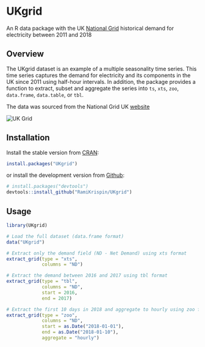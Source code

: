 UKgrid
======

An R data package with the UK [National Grid](https://en.wikipedia.org/wiki/National_Grid_(Great_Britain)) historical demand for electricity between 2011 and 2018


Overview
--------
The UKgrid dataset is an example of a multiple seasonality time series. This time series captures the demand for electricity and its components in the UK since 2011 using half-hour intervals. In addition, the package provides a function to extract, subset and aggregate the series into `ts`, `xts`, `zoo`, `data.frame`, `data.table`, or `tbl`. 

The data was sourced from the National Grid UK [website](https://www.nationalgrid.com/uk)

![UK Grid](https://github.com/RamiKrispin/UKgrid/blob/master/vignettes/png/Rplot.png)


Installation
------------

Install the stable version from [CRAN](https://CRAN.R-project.org/package=UKgrid):

``` r
install.packages("UKgrid")
```

or install the development version from [Github](https://github.com/RamiKrispin/UKgrid):

``` r
# install.packages("devtools")
devtools::install_github("RamiKrispin/UKgrid")
```


Usage
-----

``` r
library(UKgrid)

# Load the full dataset (data.frame format)
data("UKgrid")

# Extract only the demand field (ND - Net Demand) using xts format
extract_grid(type = "xts", 
             columns = "ND") 

# Extract the demand between 2016 and 2017 using tbl format
extract_grid(type = "tbl", 
             columns = "ND", 
             start = 2016, 
             end = 2017)

# Extract the first 10 days in 2018 and aggregate to hourly using zoo format
extract_grid(type = "zoo", 
             columns = "ND", 
             start = as.Date("2018-01-01"), 
             end = as.Date("2018-01-10"),
             aggregate = "hourly")
``` 
